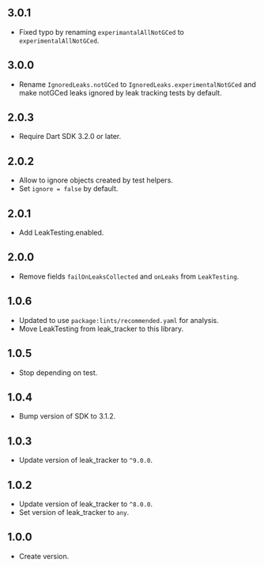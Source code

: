 ## 3.0.1

* Fixed typo by renaming `experimantalAllNotGCed` to `experimentalAllNotGCed`.

## 3.0.0

* Rename `IgnoredLeaks.notGCed` to `IgnoredLeaks.experimentalNotGCed`
and make notGCed leaks ignored by leak tracking tests by default.

## 2.0.3

* Require Dart SDK 3.2.0 or later.

## 2.0.2

* Allow to ignore objects created by test helpers.
* Set `ignore = false` by default.

## 2.0.1

* Add LeakTesting.enabled.

## 2.0.0

* Remove fields `failOnLeaksCollected` and `onLeaks` from `LeakTesting`.

## 1.0.6

* Updated to use `package:lints/recommended.yaml` for analysis.
* Move LeakTesting from leak_tracker to this library.

## 1.0.5

* Stop depending on test.

## 1.0.4

* Bump version of SDK to 3.1.2.

## 1.0.3

* Update version of leak_tracker to `^9.0.0`.

## 1.0.2

* Update version of leak_tracker to `^8.0.0`.
* Set version of leak_tracker to `any`.

## 1.0.0

* Create version.
